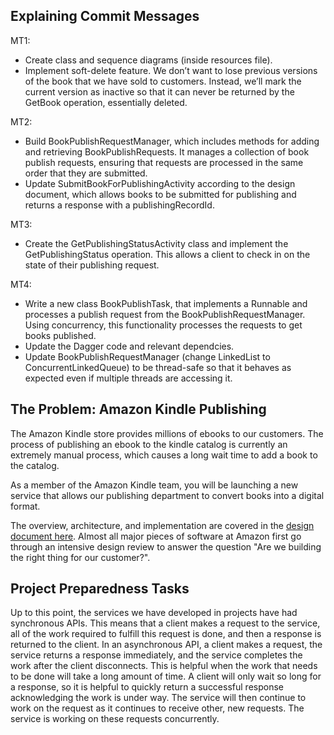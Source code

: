 
## Explaining Commit Messages
MT1: 
- Create class and sequence diagrams (inside resources file).
- Implement soft-delete feature.  We don’t want to lose previous versions of the book that we have sold to customers. Instead, we’ll mark the current version as inactive so that it can never be returned by the GetBook operation, essentially deleted.

MT2:
-  Build BookPublishRequestManager, which includes methods for adding and retrieving BookPublishRequests. It manages a collection of book publish requests, ensuring that requests are processed in the same order that they are submitted.
- Update SubmitBookForPublishingActivity according to the design document, which allows books to be submitted for publishing and returns a response with a publishingRecordId.

MT3: 
- Create the GetPublishingStatusActivity class and implement the GetPublishingStatus operation. This allows a client to check in on the state of their publishing request.

MT4:
- Write a new class BookPublishTask, that implements a Runnable and processes a publish request from the BookPublishRequestManager. Using concurrency, this functionality processes the requests to get books published.
- Update the Dagger code and relevant dependcies.
- Update BookPublishRequestManager (change LinkedList to ConcurrentLinkedQueue) to be thread-safe so that it behaves as expected even if multiple threads are accessing it.

## The Problem: Amazon Kindle Publishing

The Amazon Kindle store provides millions of ebooks to our customers. The process of publishing an
ebook to the kindle catalog is currently an extremely manual process, which causes a long wait time
to add a book to the catalog.

As a member of the Amazon Kindle team, you will be launching a new service that allows our
publishing department to convert books into a digital format.

The overview, architecture, and implementation are covered in the [design document here](DESIGN_DOCUMENT.md). Almost all major pieces of software at Amazon first go through an intensive design review to answer the question "Are we building the right thing for our customer?".


## Project Preparedness Tasks

Up to this point, the services we have developed in projects have had synchronous APIs. This
means that a client makes a request to the service, all of the work required to fulfill this request
is done, and then a response is returned to the client. In an asynchronous API, a client makes a
request, the service returns a response immediately, and the service completes the work after the
client disconnects. This is helpful when the work that needs to be done will take a long amount of
time. A client will only wait so long for a response, so it is helpful to quickly return a
successful response acknowledging the work is under way. The service will then continue to work on
the request as it continues to receive other, new requests. The service is working on these requests
concurrently. 


